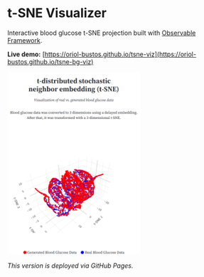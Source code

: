 # t-SNE Visualizer

Interactive blood glucose t-SNE projection built with [Observable Framework](https://observablehq.com/framework).

**Live demo:** [https://oriol-bustos.github.io/tsne-viz](https://oriol-bustos.github.io/tsne-bg-viz)

<img src="figures/screenshot.png" alt="Screenshot" width="300">

_This version is deployed via GitHub Pages._
